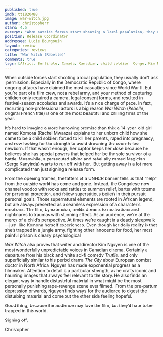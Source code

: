 ```yaml
---
published: true
imdb: tt1820488
image: war-witch.jpg
author: christopherr
stars: 4.5
excerpt: "When outside forces start shooting a local population, they usually don&rsquo;t ask &nbsp;permission. Especially in the Democratic Republic of Congo, where ongoing attacks have claimed the most casualties since World War II."
position: Release Coordinator
addressee: Lucie Bourgouin
layout: review
categories: reviews
title: "War Witch (Rebelle)"
comments: true
tags: [Africa, Berlinale, Canada, Canadian, child soldier, Congo, Kim Nguyen, Oscar, Rachel Mwanza, Rebelle, Uncategorized, war, War Witch]
---
```

<p>When outside forces start shooting a local population, they usually don&rsquo;t ask &nbsp;permission. Especially in the Democratic Republic of Congo, where ongoing attacks have claimed the most casualties since World War II. But you&rsquo;re part of a film crew, not a rebel army, and your method of capturing children only required a camera, legal consent forms, and resulted in festival-season accolades and awards. It&rsquo;s a nice change of pace. In fact, recruiting non-professional actors is a big reason <em>War Witch</em> (<em>Rebelle</em>, original French title) is one of the most beautiful and chilling films of the year.</p>
<p>It&rsquo;s hard to imagine a more harrowing premise than this: a 14-year-old girl named Komona (Rachel Mwanza) explains to her unborn child how she came to be a child soldier: forced to kill her parents, raped into pregnancy, and now looking for the strength to avoid drowning the soon-to-be newborn. If that wasn&rsquo;t enough, her captor keeps her close because he believes she has special powers that helped her be the sole survivor of a battle. Meanwhile, a persecuted albino and rebel ally named Magician (Serge Kanyinda) wants to run off with her. &nbsp;But getting away is a lot more complicated than just signing a release form.</p>
<p>From the opening frames, the tatters of a UNHCR banner tells us that &ldquo;help&rdquo; from the outside world has come and gone. Instead, the Congolese now channel voodoo with rocks and rattles to summon relief, barter with totems for personal protection, and follow superstitious beliefs in their pursuit personal goals. Those supernatural elements are rooted in African legend, but are always presented as a seamless expression of a character&rsquo;s emotions. The film, by extension, melds dreams to motivations and nightmares to traumas with stunning effect. As an audience, we&rsquo;re at the mercy of a child&rsquo;s perspective. At times we&rsquo;re caught in a deadly sleepwalk&mdash;just &nbsp;like Komona herself experiences. Even though her daily reality is that she&rsquo;s trapped in a jungle army, fighting other innocents for food, her most painful prison is clearly psychological.</p>
<p><em>War Witch</em> also proves that writer and director Kim Nguyen is one of the most wonderfully unpredictable voices in Canadian cinema. Certainly a departure from his black and white sci-fi comedy <em>Truffle, </em>and only superficially similar to his period drama <em>The City</em> about European combat doctor in North Africa, Nguyen has made exponential progress as a filmmaker. Attention to detail is a particular strength, as he crafts iconic and haunting images that always feel relevant to the story. He also finds an elegant way to handle distasteful material in what might be the most personally punishing rape-revenge scene ever filmed.&nbsp; From the pre-partum depression onwards, Nguyen finds ways for the audience to digest the disturbing material and come out the other side feeling hopeful.</p>
<p>Good thing, because the audience may love the film, but they&rsquo;d hate to be trapped in this world.</p>
<p>Signing off,</p>
<p>Christopher</p>
